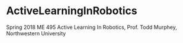 # ActiveLearningInRobotics
Spring 2018 ME 495 Active Learning In Robotics, Prof. Todd Murphey, Northwestern University
